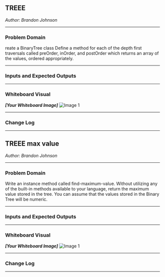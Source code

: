 

## TREEE
*Author: Brandon Johnson*

---

### Problem Domain

reate a BinaryTree class
Define a method for each of the depth first traversals called preOrder, inOrder, and postOrder which returns an array of the values, ordered appropriately.


---

### Inputs and Expected Outputs


---



### Whiteboard Visual
***[Your Whiteboard Image]***
![Image 1](https://cdn.discordapp.com/attachments/583516117201584128/696821475834855454/20200406_133931.jpg)


---

### Change Log

---


## TREEE max value 
*Author: Brandon Johnson*

---

### Problem Domain

Write an instance method called find-maximum-value. Without utilizing any of the built-in methods available to your language, return the maximum value stored in the tree. You can assume that the values stored in the Binary Tree will be numeric.


---

### Inputs and Expected Outputs


---



### Whiteboard Visual
***[Your Whiteboard Image]***
![Image 1](https://cdn.discordapp.com/attachments/583516117201584128/697886016807370883/20200409_120933.jpg)


---

### Change Log

---


